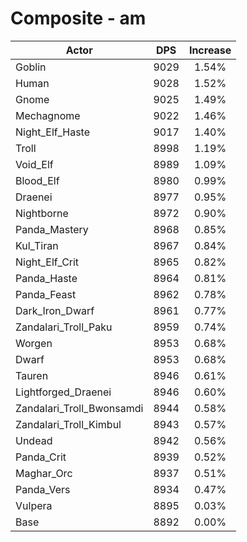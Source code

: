 # Composite - am
| Actor | DPS | Increase |
|---|:---:|:---:|
|Goblin|9029|1.54%|
|Human|9028|1.52%|
|Gnome|9025|1.49%|
|Mechagnome|9022|1.46%|
|Night_Elf_Haste|9017|1.40%|
|Troll|8998|1.19%|
|Void_Elf|8989|1.09%|
|Blood_Elf|8980|0.99%|
|Draenei|8977|0.95%|
|Nightborne|8972|0.90%|
|Panda_Mastery|8968|0.85%|
|Kul_Tiran|8967|0.84%|
|Night_Elf_Crit|8965|0.82%|
|Panda_Haste|8964|0.81%|
|Panda_Feast|8962|0.78%|
|Dark_Iron_Dwarf|8961|0.77%|
|Zandalari_Troll_Paku|8959|0.74%|
|Worgen|8953|0.68%|
|Dwarf|8953|0.68%|
|Tauren|8946|0.61%|
|Lightforged_Draenei|8946|0.60%|
|Zandalari_Troll_Bwonsamdi|8944|0.58%|
|Zandalari_Troll_Kimbul|8943|0.57%|
|Undead|8942|0.56%|
|Panda_Crit|8939|0.52%|
|Maghar_Orc|8937|0.51%|
|Panda_Vers|8934|0.47%|
|Vulpera|8895|0.03%|
|Base|8892|0.00%|
